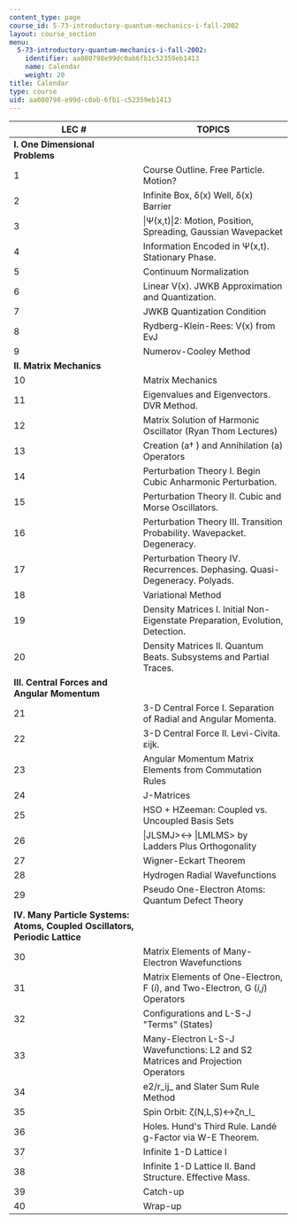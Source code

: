 ```yaml
---
content_type: page
course_id: 5-73-introductory-quantum-mechanics-i-fall-2002
layout: course_section
menu:
  5-73-introductory-quantum-mechanics-i-fall-2002:
    identifier: aa080798e99dc0ab6fb1c52359eb1413
    name: Calendar
    weight: 20
title: Calendar
type: course
uid: aa080798-e99d-c0ab-6fb1-c52359eb1413
---
```


| LEC # | TOPICS |
| --- | --- |
| **I.** **One Dimensional Problems** |  |
| 1 | Course Outline. Free Particle. Motion? |
| 2 | Infinite Box, δ(x) Well, δ(x) Barrier |
| 3 | &#124;Ψ(x,t)&#124;2: Motion, Position, Spreading, Gaussian Wavepacket |
| 4 | Information Encoded in Ψ(x,t). Stationary Phase. |
| 5 | Continuum Normalization |
| 6 | Linear V(x). JWKB Approximation and Quantization. |
| 7 | JWKB Quantization Condition |
| 8 | Rydberg-Klein-Rees: V(x) from EvJ |
| 9 | Numerov-Cooley Method |
| **II.** **Matrix Mechanics** |  |
| 10 | Matrix Mechanics |
| 11 | Eigenvalues and Eigenvectors. DVR Method. |
| 12 | Matrix Solution of Harmonic Oscillator (Ryan Thom Lectures) |
| 13 | Creation (a† ) and Annihilation (a) Operators |
| 14 | Perturbation Theory I. Begin Cubic Anharmonic Perturbation. |
| 15 | Perturbation Theory II. Cubic and Morse Oscillators. |
| 16 | Perturbation Theory III. Transition Probability. Wavepacket. Degeneracy. |
| 17 | Perturbation Theory IV. Recurrences. Dephasing. Quasi-Degeneracy. Polyads. |
| 18 | Variational Method |
| 19 | Density Matrices I. Initial Non-Eigenstate Preparation, Evolution, Detection. |
| 20 | Density Matrices II. Quantum Beats. Subsystems and Partial Traces. |
| **III. Central Forces and Angular Momentum** |  |
| 21 | 3-D Central Force I. Separation of Radial and Angular Momenta. |
| 22 | 3-D Central Force II. Levi-Civita. εijk. |
| 23 | Angular Momentum Matrix Elements from Commutation Rules |
| 24 | J-Matrices |
| 25 | HSO + HZeeman: Coupled vs. Uncoupled Basis Sets |
| 26 | &#124;JLSMJ>↔ &#124;LMLMS> by Ladders Plus Orthogonality |
| 27 | Wigner-Eckart Theorem |
| 28 | Hydrogen Radial Wavefunctions |
| 29 | Pseudo One-Electron Atoms: Quantum Defect Theory |
| **IV. Many Particle Systems: Atoms, Coupled Oscillators, Periodic Lattice** |  |
| 30 | Matrix Elements of Many-Electron Wavefunctions |
| 31 | Matrix Elements of One-Electron, F (_i_), and Two-Electron, G (_i,j_) Operators |
| 32 | Configurations and L-S-J "Terms" (States) |
| 33 | Many-Electron L-S-J Wavefunctions: L2 and S2 Matrices and Projection Operators |
| 34 | e2/r_ij_ and Slater Sum Rule Method |
| 35 | Spin Orbit: ζ(N,L,S)↔ζn_l_ |
| 36 | Holes. Hund's Third Rule. Landé g-Factor via W-E Theorem. |
| 37 | Infinite 1-D Lattice I |
| 38 | Infinite 1-D Lattice II. Band Structure. Effective Mass. |
| 39 | Catch-up |
| 40 | Wrap-up